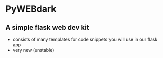 # PyWEBdark
## A simple flask web dev kit
- consists of many templates for code snippets you will use in our flask app
- very new (unstable)